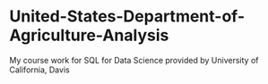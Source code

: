 # United-States-Department-of-Agriculture-Analysis
My course work for SQL for Data Science provided by University of California, Davis
